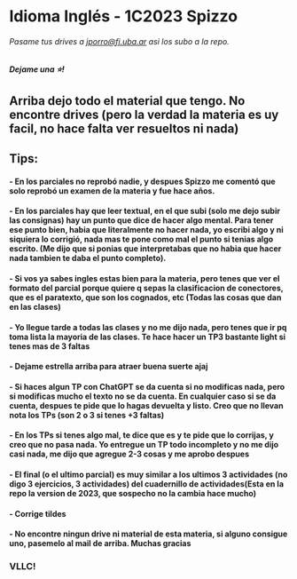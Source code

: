 # Idioma Inglés - 1C2023 Spizzo
###### Pasame tus drives a jporro@fi.uba.ar asi los subo a la repo.
##### Dejame una ⭐!
## Arriba dejo todo el material que tengo. No encontre drives (pero la verdad la materia es uy facil, no hace falta ver resueltos ni nada)
## Tips:
#### - En los parciales no reprobó nadie, y despues Spizzo me comentó que solo reprobó un examen de la materia y fue hace años. 
#### - En los parciales hay que leer textual, en el que subi (solo me dejo subir las consignas) hay un punto que dice de hacer algo mental. Para tener ese punto bien, habia que literalmente no hacer nada, yo escribi algo y ni siquiera lo corrigió, nada mas te pone como mal el punto si tenias algo escrito. (Me dijo que si ponias que interpretabas que no habia que hacer nada tambien te daba el punto completo). 
#### - Si vos ya sabes ingles estas bien para la materia, pero tenes que ver el formato del parcial porque quiere q sepas la clasificacion de conectores, que es el paratexto, que son los cognados, etc (Todas las cosas que dan en las clases)
#### - Yo llegue tarde a todas las clases y no me dijo nada, pero tenes que ir pq toma lista la mayoria de las clases. Te hace hacer un TP3 bastante light si tenes mas de 3 faltas
#### - Dejame estrella arriba para atraer buena suerte ajaj
#### - Si haces algun TP con ChatGPT se da cuenta si no modificas nada, pero si modificas mucho el texto no se da cuenta. En cualquier caso si se da cuenta, despues te pide que lo hagas devuelta y listo. Creo que no llevan nota los TPs (son 2 o 3 si tenes +3 faltas)
#### - En los TPs si tenes algo mal, te dice que es y te pide que lo corrijas, y creo que no pasa nada. Yo entregue un TP todo incompleto y no me dijo casi nada, me dijo que agregue 2-3 cosas y me aprobo despues
#### - El final (o el ultimo parcial) es muy similar a los ultimos 3 actividades (no digo 3 ejercicios, 3 actividades) del cuadernillo de actividades(Esta en la repo la version de 2023, que sospecho no la cambia hace mucho)
#### - Corrige tildes
#### - No encontre ningun drive ni material de esta materia, si alguno consigue uno, pasemelo al mail de arriba. Muchas gracias

### VLLC!
